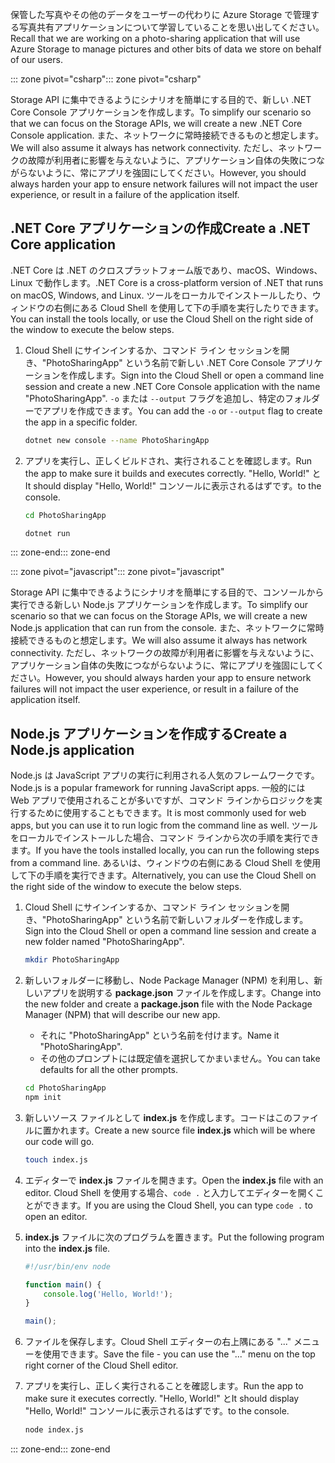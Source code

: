 <span data-ttu-id="980d2-101">保管した写真やその他のデータをユーザーの代わりに Azure Storage で管理する写真共有アプリケーションについて学習していることを思い出してください。</span><span class="sxs-lookup"><span data-stu-id="980d2-101">Recall that we are working on a photo-sharing application that will use Azure Storage to manage pictures and other bits of data we store on behalf of our users.</span></span>

<span data-ttu-id="980d2-102">::: zone pivot="csharp"</span><span class="sxs-lookup"><span data-stu-id="980d2-102">::: zone pivot="csharp"</span></span>

<span data-ttu-id="980d2-103">Storage API に集中できるようにシナリオを簡単にする目的で、新しい .NET Core Console アプリケーションを作成します。</span><span class="sxs-lookup"><span data-stu-id="980d2-103">To simplify our scenario so that we can focus on the Storage APIs, we will create a new .NET Core Console application.</span></span> <span data-ttu-id="980d2-104">また、ネットワークに常時接続できるものと想定します。</span><span class="sxs-lookup"><span data-stu-id="980d2-104">We will also assume it always has network connectivity.</span></span> <span data-ttu-id="980d2-105">ただし、ネットワークの故障が利用者に影響を与えないように、アプリケーション自体の失敗につながらないように、常にアプリを強固にしてください。</span><span class="sxs-lookup"><span data-stu-id="980d2-105">However, you should always harden your app to ensure network failures will not impact the user experience, or result in a failure of the application itself.</span></span>

## <a name="create-a-net-core-application"></a><span data-ttu-id="980d2-106">.NET Core アプリケーションの作成</span><span class="sxs-lookup"><span data-stu-id="980d2-106">Create a .NET Core application</span></span>

<span data-ttu-id="980d2-107">.NET Core は .NET のクロスプラットフォーム版であり、macOS、Windows、Linux で動作します。</span><span class="sxs-lookup"><span data-stu-id="980d2-107">.NET Core is a cross-platform version of .NET that runs on macOS, Windows, and Linux.</span></span> <span data-ttu-id="980d2-108">ツールをローカルでインストールしたり、ウィンドウの右側にある Cloud Shell を使用して下の手順を実行したりできます。</span><span class="sxs-lookup"><span data-stu-id="980d2-108">You can install the tools locally, or use the Cloud Shell on the right side of the window to execute the below steps.</span></span> 

1. <span data-ttu-id="980d2-109">Cloud Shell にサインインするか、コマンド ライン セッションを開き、"PhotoSharingApp" という名前で新しい .NET Core Console アプリケーションを作成します。</span><span class="sxs-lookup"><span data-stu-id="980d2-109">Sign into the Cloud Shell or open a command line session and create a new .NET Core Console application with the name "PhotoSharingApp".</span></span> <span data-ttu-id="980d2-110">`-o` または `--output` フラグを追加し、特定のフォルダーでアプリを作成できます。</span><span class="sxs-lookup"><span data-stu-id="980d2-110">You can add the `-o` or `--output` flag to create the app in a specific folder.</span></span>

    ```bash
    dotnet new console --name PhotoSharingApp
    ```

1. <span data-ttu-id="980d2-111">アプリを実行し、正しくビルドされ、実行されることを確認します。</span><span class="sxs-lookup"><span data-stu-id="980d2-111">Run the app to make sure it builds and executes correctly.</span></span> <span data-ttu-id="980d2-112">"Hello, World!" と</span><span class="sxs-lookup"><span data-stu-id="980d2-112">It should display "Hello, World!"</span></span> <span data-ttu-id="980d2-113">コンソールに表示されるはずです。</span><span class="sxs-lookup"><span data-stu-id="980d2-113">to the console.</span></span>

    ```bash
    cd PhotoSharingApp
    
    dotnet run
    ```
<span data-ttu-id="980d2-114">::: zone-end</span><span class="sxs-lookup"><span data-stu-id="980d2-114">::: zone-end</span></span>

<span data-ttu-id="980d2-115">::: zone pivot="javascript"</span><span class="sxs-lookup"><span data-stu-id="980d2-115">::: zone pivot="javascript"</span></span>

<span data-ttu-id="980d2-116">Storage API に集中できるようにシナリオを簡単にする目的で、コンソールから実行できる新しい Node.js アプリケーションを作成します。</span><span class="sxs-lookup"><span data-stu-id="980d2-116">To simplify our scenario so that we can focus on the Storage APIs, we will create a new Node.js application that can run from the console.</span></span> <span data-ttu-id="980d2-117">また、ネットワークに常時接続できるものと想定します。</span><span class="sxs-lookup"><span data-stu-id="980d2-117">We will also assume it always has network connectivity.</span></span> <span data-ttu-id="980d2-118">ただし、ネットワークの故障が利用者に影響を与えないように、アプリケーション自体の失敗につながらないように、常にアプリを強固にしてください。</span><span class="sxs-lookup"><span data-stu-id="980d2-118">However, you should always harden your app to ensure network failures will not impact the user experience, or result in a failure of the application itself.</span></span>

## <a name="create-a-nodejs-application"></a><span data-ttu-id="980d2-119">Node.js アプリケーションを作成する</span><span class="sxs-lookup"><span data-stu-id="980d2-119">Create a Node.js application</span></span>

<span data-ttu-id="980d2-120">Node.js は JavaScript アプリの実行に利用される人気のフレームワークです。</span><span class="sxs-lookup"><span data-stu-id="980d2-120">Node.js is a popular framework for running JavaScript apps.</span></span> <span data-ttu-id="980d2-121">一般的には Web アプリで使用されることが多いですが、コマンド ラインからロジックを実行するために使用することもできます。</span><span class="sxs-lookup"><span data-stu-id="980d2-121">It is most commonly used for web apps, but you can use it to run logic from the command line as well.</span></span> <span data-ttu-id="980d2-122">ツールをローカルでインストールした場合、コマンド ラインから次の手順を実行できます。</span><span class="sxs-lookup"><span data-stu-id="980d2-122">If you have the tools installed locally, you can run the following steps from a command line.</span></span> <span data-ttu-id="980d2-123">あるいは、ウィンドウの右側にある Cloud Shell を使用して下の手順を実行できます。</span><span class="sxs-lookup"><span data-stu-id="980d2-123">Alternatively, you can use the Cloud Shell on the right side of the window to execute the below steps.</span></span>

1. <span data-ttu-id="980d2-124">Cloud Shell にサインインするか、コマンド ライン セッションを開き、"PhotoSharingApp" という名前で新しいフォルダーを作成します。</span><span class="sxs-lookup"><span data-stu-id="980d2-124">Sign into the Cloud Shell or open a command line session and create a new folder named "PhotoSharingApp".</span></span>

    ```bash
    mkdir PhotoSharingApp
    ```

1. <span data-ttu-id="980d2-125">新しいフォルダーに移動し、Node Package Manager (NPM) を利用し、新しいアプリを説明する **package.json** ファイルを作成します。</span><span class="sxs-lookup"><span data-stu-id="980d2-125">Change into the new folder and create a **package.json** file with the Node Package Manager (NPM) that will describe our new app.</span></span>
    - <span data-ttu-id="980d2-126">それに "PhotoSharingApp" という名前を付けます。</span><span class="sxs-lookup"><span data-stu-id="980d2-126">Name it "PhotoSharingApp".</span></span>
    - <span data-ttu-id="980d2-127">その他のプロンプトには既定値を選択してかまいません。</span><span class="sxs-lookup"><span data-stu-id="980d2-127">You can take defaults for all the other prompts.</span></span>

    ```bash
    cd PhotoSharingApp
    npm init
    ```

1. <span data-ttu-id="980d2-128">新しいソース ファイルとして **index.js** を作成します。コードはこのファイルに置かれます。</span><span class="sxs-lookup"><span data-stu-id="980d2-128">Create a new source file **index.js** which will be where our code will go.</span></span>

    ```bash
    touch index.js
    ```

1. <span data-ttu-id="980d2-129">エディターで **index.js** ファイルを開きます。</span><span class="sxs-lookup"><span data-stu-id="980d2-129">Open the **index.js** file with an editor.</span></span> <span data-ttu-id="980d2-130">Cloud Shell を使用する場合、`code .` と入力してエディターを開くことができます。</span><span class="sxs-lookup"><span data-stu-id="980d2-130">If you are using the Cloud Shell, you can type `code .` to open an editor.</span></span>

1. <span data-ttu-id="980d2-131">**index.js** ファイルに次のプログラムを置きます。</span><span class="sxs-lookup"><span data-stu-id="980d2-131">Put the following program into the **index.js** file.</span></span>

    ```javascript
    #!/usr/bin/env node
    
    function main() {
        console.log('Hello, World!');
    }
    
    main();
    ```
1. <span data-ttu-id="980d2-132">ファイルを保存します。Cloud Shell エディターの右上隅にある "..." メニューを使用できます。</span><span class="sxs-lookup"><span data-stu-id="980d2-132">Save the file - you can use the "..." menu on the top right corner of the Cloud Shell editor.</span></span>

1. <span data-ttu-id="980d2-133">アプリを実行し、正しく実行されることを確認します。</span><span class="sxs-lookup"><span data-stu-id="980d2-133">Run the app to make sure it executes correctly.</span></span> <span data-ttu-id="980d2-134">"Hello, World!" と</span><span class="sxs-lookup"><span data-stu-id="980d2-134">It should display "Hello, World!"</span></span> <span data-ttu-id="980d2-135">コンソールに表示されるはずです。</span><span class="sxs-lookup"><span data-stu-id="980d2-135">to the console.</span></span>

    ```bash
    node index.js
    ```

<span data-ttu-id="980d2-136">::: zone-end</span><span class="sxs-lookup"><span data-stu-id="980d2-136">::: zone-end</span></span>